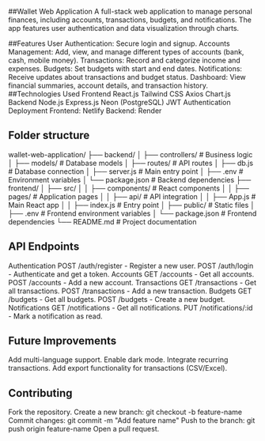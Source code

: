 ##Wallet Web Application
A full-stack web application to manage personal finances, including accounts, transactions, budgets, and notifications. The app features user authentication and data visualization through charts.

##Features
User Authentication: Secure login and signup.
Accounts Management: Add, view, and manage different types of accounts (bank, cash, mobile money).
Transactions: Record and categorize income and expenses.
Budgets: Set budgets with start and end dates.
Notifications: Receive updates about transactions and budget status.
Dashboard: View financial summaries, account details, and transaction history.
##Technologies Used
Frontend
React.js
Tailwind CSS
Axios
Chart.js
Backend
Node.js
Express.js
Neon (PostgreSQL)
JWT Authentication
Deployment
Frontend: Netlify
Backend: Render

## Folder structure
wallet-web-application/
├── backend/
│   ├── controllers/         # Business logic
│   ├── models/              # Database models
│   ├── routes/              # API routes
│   ├── db.js                # Database connection
│   ├── server.js            # Main entry point
│   ├── .env                 # Environment variables
│   └── package.json         # Backend dependencies
├── frontend/
│   ├── src/
│   │   ├── components/      # React components
│   │   ├── pages/           # Application pages
│   │   ├── api/             # API integration
│   │   ├── App.js           # Main React app
│   │   ├── index.js         # Entry point
│   ├── public/              # Static files
│   ├── .env                 # Frontend environment variables
│   └── package.json         # Frontend dependencies
└── README.md                # Project documentation

## API Endpoints
Authentication
POST /auth/register - Register a new user.
POST /auth/login - Authenticate and get a token.
Accounts
GET /accounts - Get all accounts.
POST /accounts - Add a new account.
Transactions
GET /transactions - Get all transactions.
POST /transactions - Add a new transaction.
Budgets
GET /budgets - Get all budgets.
POST /budgets - Create a new budget.
Notifications
GET /notifications - Get all notifications.
PUT /notifications/:id - Mark a notification as read.

## Future Improvements
Add multi-language support.
Enable dark mode.
Integrate recurring transactions.
Add export functionality for transactions (CSV/Excel).
## Contributing
Fork the repository.
Create a new branch:
git checkout -b feature-name
Commit changes:
git commit -m "Add feature name"
Push to the branch:
git push origin feature-name
Open a pull request.
